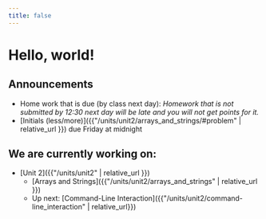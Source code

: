 ```yaml
---
title: false
---
```


# Hello, world!

## Announcements

  - Home work that is due (by class next day):
      *Homework that is not submitted by 12:30 next day will be late and you will not get points for it.*
  -  [Initials (less/more)]({{"/units/unit2/arrays_and_strings/#problem" | relative_url }}) due Friday at midnight

## We are currently working on:
* [Unit 2]({{"/units/unit2" | relative_url }})
  * [Arrays and Strings]({{"/units/unit2/arrays_and_strings" | relative_url }})
  * Up next: [Command-Line Interaction]({{"/units/unit2/command-line_interaction" | relative_url}})


<!--
This is CS50 AP, Harvard University's introduction to the intellectual enterprises of computer science and the art of programming for students in high school, which satisfies the College Board's new AP CS Principles curriculum framework.
-->
<!--
<iframe src="https://www.youtube.com/embed/tZxLMIk_SaY?playlist=GAB6Gm7pTTA"></iframe>
-->

